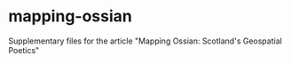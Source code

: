 # mapping-ossian
Supplementary files for the article "Mapping Ossian: Scotland's Geospatial Poetics"
